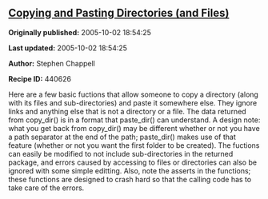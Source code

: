 ## [Copying and Pasting Directories (and Files)](https://code.activestate.com/recipes/440626-copying-and-pasting-directories-and-files)

**Originally published:** 2005-10-02 18:54:25

**Last updated:** 2005-10-02 18:54:25

**Author:** Stephen Chappell

**Recipe ID:** 440626

Here are a few basic fuctions that allow someone to copy a directory (along with its files and sub-directories) and paste it somewhere else. They ignore links and anything else that is not a directory or a file. The data returned from copy_dir()  is in a format that paste_dir() can understand. A design note: what you get back from copy_dir() may be different whether or not you have a path separator at the end of the path; paste_dir() makes use of that feature (whether or not you want the first folder to be created). The fuctions can easily be modified to not include sub-directories in the returned package, and errors caused by accessing to files or directories can also be ignored with some simple editting. Also, note the asserts in the functions; these functions are designed to crash hard so that the calling code has to take care of the errors.

